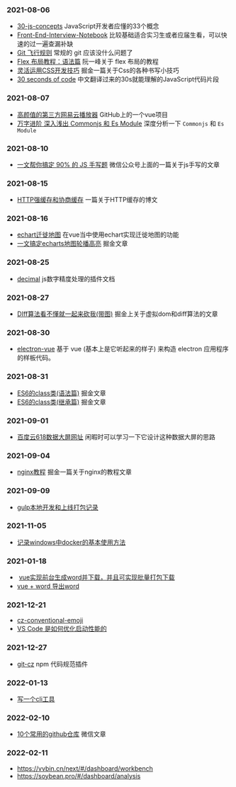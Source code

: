 

### 2021-08-06

- [30-js-concepts](https://github.com/stephentian/33-js-concepts) JavaScript开发者应懂的33个概念
- [Front-End-Interview-Notebook](https://github.com/CavsZhouyou/Front-End-Interview-Notebook) 比较基础适合实习生或者应届生看，可以快速的过一遍查漏补缺
- [Git 飞行规则](https://github.com/k88hudson/git-flight-rules/blob/master/README_zh-CN.md) 常规的 git 应该没什么问题了
- [Flex 布局教程：语法篇](http://www.ruanyifeng.com/blog/2015/07/flex-grammar.html) 阮一峰关于 flex 布局的教程
- [灵活运用CSS开发技巧](https://juejin.cn/post/6844903926110617613)  掘金一篇关于Css的各种书写小技巧
- [30 seconds of code](http://www.html.cn/30-seconds-of-code/) 中文翻译过来的30s就能理解的JavaScript代码片段



### 	2021-08-07

- [高颜值的第三方网易云播放器](https://github.com/qier222/YesPlayMusic) GitHub上的一个vue项目
- [万字进阶  深入浅出 Commonjs 和 Es Module](https://juejin.cn/post/6994224541312483336)  深度分析一下 `Commonjs` 和 `Es Module`

### 2021-08-10

-   [一文帮你搞定 90% 的 JS 手写题](https://mp.weixin.qq.com/s/gpZmJ2ZljlW83Pb-TCnm3A) 微信公众号上面的一篇关于js手写的文章  

### 2021-08-15

- [HTTP强缓存和协商缓存](https://segmentfault.com/a/1190000008956069) 一篇关于HTTP缓存的博文

### 2021-08-16

- [echart迁徙地图](https://blog.csdn.net/m0_49304996/article/details/118702290?spm=1001.2014.3001.5501)  在vue当中使用echart实现迁徙地图的功能
- [一文搞定echarts地图轮播高亮](https://juejin.cn/post/6997978246839042079#heading-6)  掘金文章

### 2021-08-25

- [decimal](https://mikemcl.github.io/decimal.js/#toFixed) js数字精度处理的插件文档

### 2021-08-27

- [DIff算法看不懂就一起来砍我(带图)](https://juejin.cn/post/7000266544181674014)  掘金上关于虚拟dom和diff算法的文章

### 2021-08-30

- [electron-vue](https://simulatedgreg.gitbooks.io/electron-vue/content/cn/)  基于 vue (基本上是它听起来的样子) 来构造 electron 应用程序的样板代码。

### 2021-08-31

- [ES6的class类(语法篇)](https://juejin.cn/post/7000891889465425957)  掘金文章
- [ES6的class类(继承篇)](https://juejin.cn/post/7001284277291712526) 掘金文章

### 2021-09-01

- [百度云618数据大屏网址](https://sugar.aipage.com/dashboard/5f81db321ff3e080e9f09168c923854f)   闲暇时可以学习一下它设计这种数据大屏的思路

### 2021-09-04

- [nginx教程](https://juejin.cn/post/6844903944267759624#heading-2)  掘金一篇关于nginx的教程文章

### 2021-09-09

- [gulp本地开发和上线打包记录](https://www.rinbowli.cn/article/5ff2c62f2191750ca0499915)

### 2021-11-05

- [记录windows中docker的基本使用方法](https://juejin.cn/post/6844903844451713031#comment)

### 2021-01-18

- ​	[vue实现前台生成word并下载，并且可实现批量打包下载](https://blog.csdn.net/baidu_36668721/article/details/115211615?spm=1001.2014.3001.5501)
- [vue + word 导出word](https://gitee.com/xhxdd/vue-export-word)

### 2021-12-21

- [cz-conventional-emoji](https://www.npmjs.com/package/cz-conventional-emoji)
- [VS Code 是如何优化启动性能的](https://fed.taobao.org/blog/taofed/do71ct/wpsf10/?spm=taofed.blogs.blog-list.1.31905ac8ZCJlFf)

### 2021-12-27

- [git-cz](https://www.npmjs.com/package/git-cz) npm 代码规范插件

### 2022-01-13

- [写一个cli工具](https://mp.weixin.qq.com/s/Il0oA09wNw8gag94WabbqQ)

### 2022-02-10

- [10个常用的github仓库](https://mp.weixin.qq.com/s/v6cn8ezmtVqd77xPqfY5NA) 微信文章

### 2022-02-11

- https://vvbin.cn/next/#/dashboard/workbench
- https://soybean.pro/#/dashboard/analysis
